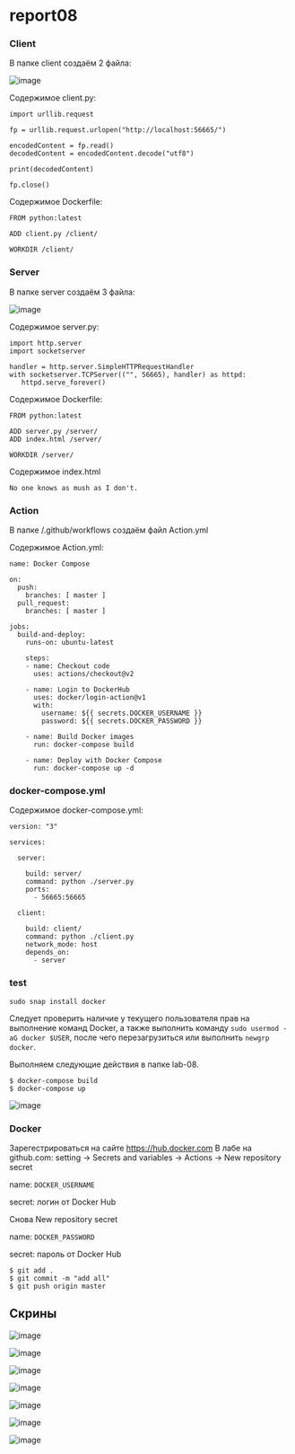 # report08

### Client

В папке client создаём 2 файла:

![image](https://user-images.githubusercontent.com/125077130/233801505-10bcb35f-b67c-49f3-b344-18f988f3a0e6.png)

Содержимое client.py:

```
import urllib.request

fp = urllib.request.urlopen("http://localhost:56665/")

encodedContent = fp.read()
decodedContent = encodedContent.decode("utf8")

print(decodedContent)

fp.close()
```

Содержимое Dockerfile:

```
FROM python:latest

ADD client.py /client/

WORKDIR /client/
```

### Server

В папке server создаём 3 файла:

![image](https://user-images.githubusercontent.com/125077130/233801679-a7b99dc6-ae77-4aa1-8487-cbac0e88f750.png)

Содержимое server.py:

```
import http.server
import socketserver

handler = http.server.SimpleHTTPRequestHandler
with socketserver.TCPServer(("", 56665), handler) as httpd:
   httpd.serve_forever()
```

Содержимое Dockerfile:

```
FROM python:latest

ADD server.py /server/
ADD index.html /server/

WORKDIR /server/
```

Содержимое index.html

```
No one knows as mush as I don't.
```


### Action

В папке /.github/workflows создаём файл Action.yml

Содержимое Action.yml:

```
name: Docker Compose

on:
  push:
    branches: [ master ]
  pull_request:
    branches: [ master ]

jobs:
  build-and-deploy:
    runs-on: ubuntu-latest

    steps:
    - name: Checkout code
      uses: actions/checkout@v2

    - name: Login to DockerHub
      uses: docker/login-action@v1
      with:
        username: ${{ secrets.DOCKER_USERNAME }}
        password: ${{ secrets.DOCKER_PASSWORD }}

    - name: Build Docker images
      run: docker-compose build

    - name: Deploy with Docker Compose
      run: docker-compose up -d
```


### docker-compose.yml

Содержимое docker-compose.yml:

```
version: "3"

services:

  server:

    build: server/
    command: python ./server.py
    ports:
      - 56665:56665

  client:

    build: client/
    command: python ./client.py
    network_mode: host
    depends_on:
      - server
```
### test

```
sudo snap install docker
```

Следует проверить наличие у текущего пользователя прав на выполнение команд Docker, 
а также выполнить команду ```sudo usermod -aG docker $USER```, 
после чего перезагрузиться или выполнить ```newgrp docker```. 

Выполняем следующие действия в папке lab-08.

```
$ docker-compose build
$ docker-compose up
```

![image](https://user-images.githubusercontent.com/125077130/234293176-30314658-97db-4dd0-b64c-fbc71c63ebe4.png)


### Docker

Зарегестрироваться на сайте https://hub.docker.com В лабе на github.com: setting -> Secrets and variables -> Actions -> New repository secret

name: ```DOCKER_USERNAME```

secret: логин от Docker Hub

Снова New repository secret

name: ```DOCKER_PASSWORD```

secret: пароль от Docker Hub 


```
$ git add .
$ git commit -m "add all"
$ git push origin master
```

## Скрины

![image](https://user-images.githubusercontent.com/125077130/234292482-30444696-bc32-4b93-a02f-32e428662cb6.png)

![image](https://user-images.githubusercontent.com/125077130/234292535-1421bcd8-6545-4872-b965-2b45c8a52c2b.png)

![image](https://user-images.githubusercontent.com/125077130/234292676-33766f6c-54c8-446c-89a2-f6c98ce78762.png)

![image](https://user-images.githubusercontent.com/125077130/234292729-60b965ef-9dac-4e75-b2a3-f7ebe1269314.png)

![image](https://user-images.githubusercontent.com/125077130/234292864-be9f1d9f-6637-4efb-a6f3-127276c9b2e2.png)

![image](https://user-images.githubusercontent.com/125077130/234292937-34480f26-c1ac-40ba-a234-664184fb696c.png)

![image](https://user-images.githubusercontent.com/125077130/234293554-0582236e-1b06-449a-ac35-3ef3f9d21e58.png)
